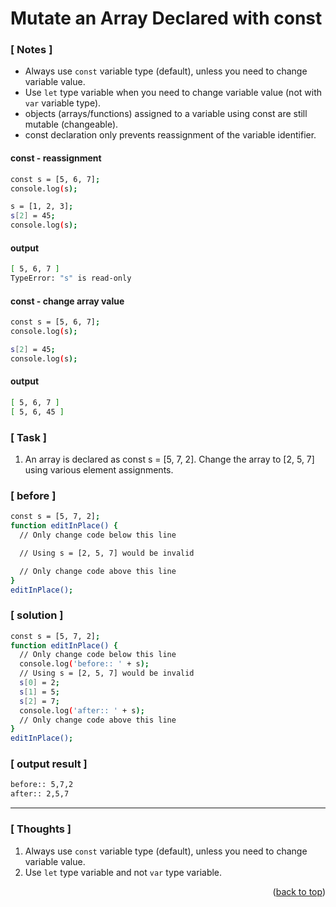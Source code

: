 <a name="topage"></a>

# Mutate an Array Declared with const

### [ Notes ]
  * Always use `const` variable type (default), unless you need to change variable value.
  * Use `let` type variable when you need to change variable value (not with `var` variable type).
  * objects (arrays/functions) assigned to a variable using const are still mutable (changeable).
  * const declaration only prevents reassignment of the variable identifier.

#### const - reassignment 
```sh
const s = [5, 6, 7];
console.log(s);

s = [1, 2, 3];
s[2] = 45;
console.log(s);
```
#### output
```sh
[ 5, 6, 7 ]
TypeError: "s" is read-only
```

#### const - change array value
```sh
const s = [5, 6, 7];
console.log(s);

s[2] = 45;
console.log(s);
```

#### output
```sh
[ 5, 6, 7 ]
[ 5, 6, 45 ]
```

### [ Task ]
  1. An array is declared as const s = [5, 7, 2]. Change the array to [2, 5, 7] using various element assignments.

### [ before ]

```sh
const s = [5, 7, 2];
function editInPlace() {
  // Only change code below this line

  // Using s = [2, 5, 7] would be invalid

  // Only change code above this line
}
editInPlace();
```

### [ solution ]

```sh
const s = [5, 7, 2];
function editInPlace() {
  // Only change code below this line
  console.log('before:: ' + s);
  // Using s = [2, 5, 7] would be invalid
  s[0] = 2;
  s[1] = 5;
  s[2] = 7;
  console.log('after:: ' + s);
  // Only change code above this line
}
editInPlace();
```

### [ output result ]

```sh
before:: 5,7,2
after:: 2,5,7
```

-----

### [ Thoughts ]

  1. Always use `const` variable type (default), unless you need to change variable value.
  2. Use `let` type variable and not `var` type variable.


<p align="right">(<a href="#topage">back to top</a>)</p>
<br/>
<br/>
